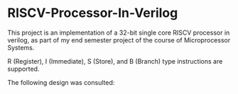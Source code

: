 # RISCV-Processor-In-Verilog
This project is an implementation of a 32-bit single core RISCV processor in verilog, as part of my end semester project of the course of Microprocessor Systems.

R (Register), I (Immediate), S (Store), and B (Branch) type instructions are supported.

The following design was consulted:


